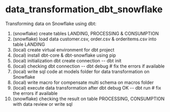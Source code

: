 # data_transformation_dbt_snowflake

Transforming data on Snowflake using dbt:
1. (snowflake) create tables LANDING, PROCESSING & CONSUMPTION
2. (snowflake) load data customer.csv, order.csv & orderitems.csv into table LANDING
3. (local) create virtual environment for dbt project
4. (local) install dbt-core & dbt-snowflake using pip
5. (local) initialization dbt create connection -- dbt init
6. (local) checking dbt connection -- dbt debug  # fix the errors if available
7. (local) write sql code at models folder for data transformation on Snowflake
8. (local) write macro for compensate multi schema on macros folder
9. (local) execute data transformation after dbt debug OK -- dbt run # fix the errors if available
10. (snowflake) checking the result on table PROCESSING, CONSUMPTION with data review or write sql 
